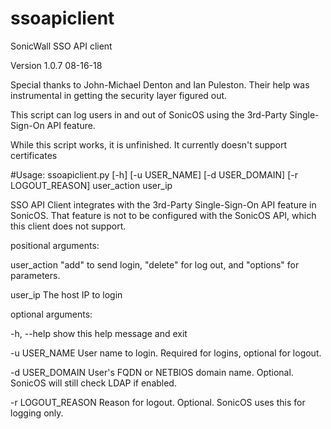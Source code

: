# ssoapiclient
SonicWall SSO API client

Version 1.0.7 08-16-18

Special thanks to John-Michael Denton and Ian Puleston.
Their help was instrumental in getting the security layer figured out.

This script can log users in and out of SonicOS using the 3rd-Party Single-Sign-On API feature.

While this script works, it is unfinished. It currently doesn't support certificates

#Usage:
ssoapiclient.py [-h] [-u USER_NAME] [-d USER_DOMAIN]
                         [-r LOGOUT_REASON]
                         user_action user_ip

SSO API Client integrates with the 3rd-Party Single-Sign-On API feature in
SonicOS. That feature is not to be configured with the SonicOS API, which this
client does not support.

positional arguments:

user_action       "add" to send login, "delete" for log out, and "options"
                    for parameters.

user_ip           The host IP to login


optional arguments:

-h, --help        show this help message and exit
  
  -u USER_NAME      User name to login. Required for logins, optional for
                    logout.
  
  -d USER_DOMAIN    User's FQDN or NETBIOS domain name. Optional. SonicOS will
                    still check LDAP if enabled.
  
  -r LOGOUT_REASON  Reason for logout. Optional. SonicOS uses this for logging
                    only.
